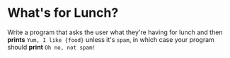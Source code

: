 # What's for Lunch?

Write a program that asks the user what they're having for lunch and then **prints** `Yum, I like {food}` unless it's `spam`, in which case your program should **print** `Oh no, not spam!` 
